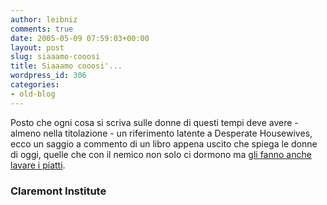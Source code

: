 ```yaml
---
author: leibniz
comments: true
date: 2005-05-09 07:59:03+00:00
layout: post
slug: siaaamo-cooosi
title: Siaaamo cooosi'...
wordpress_id: 306
categories:
- old-blog
---
```


Posto che ogni cosa si scriva sulle donne di questi tempi deve avere -
almeno nella titolazione - un riferimento latente a Desperate
Housewives, ecco un saggio a commento di un libro appena uscito che
spiega le donne di oggi, quelle che con il nemico non solo ci dormono
ma [gli fanno anche lavare i piatti](http://claremont.org/writings/crb/spring2005/rosen.html).  



### Claremont Institute
